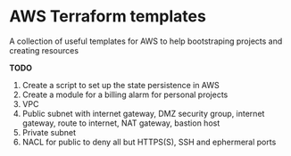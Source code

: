 # AWS Terraform templates

A collection of useful templates for AWS to help bootstraping projects and creating resources

**TODO**
1. Create a script to set up the state persistence in AWS
2. Create a module for a billing alarm for personal projects
3. VPC
4. Public subnet with internet gateway, DMZ security group, internet gateway, route to internet, NAT gateway, bastion host
5. Private subnet
6. NACL for public to deny all but HTTPS(S), SSH and ephermeral ports
